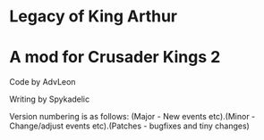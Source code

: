# Legacy of King Arthur
# A mod for Crusader Kings 2

Code by AdvLeon

Writing by Spykadelic

Version numbering is as follows: (Major - New events etc).(Minor - Change/adjust events etc).(Patches - bugfixes and tiny changes)
